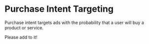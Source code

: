 # Purchase Intent Targeting

Purchase intent targets ads with the probability that a user will buy a product or service.

Please add to it!
